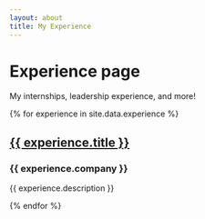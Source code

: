 ```yaml
---
layout: about
title: My Experience
---
```


<div class="social-icons">
  <a href="https://www.linkedin.com/in/chris-shobe/" target="_blank"><i class="fab fa-linkedin"></i></a>
  <a href="https://github.com/ChrisShobe" target="_blank"><i class="fab fa-github"></i></a>
  <a href="mailto:chrisshobe2000@gmail.com"><i class="fas fa-envelope"></i></a>
</div>

# Experience page

<p>My internships, leadership experience, and more!</p>

<div class="experience-container">
{% for experience in site.data.experience %}
  <div class="experience-item">
    <h2><a class="experience-link" href="{{ experience.title | slugify | prepend: '/' | append: '.html' }}">{{ experience.title }}</a></h2>
    <h3>{{ experience.company }}</h3>
    <p>{{ experience.description }}</p>
  </div>
{% endfor %}
</div>
